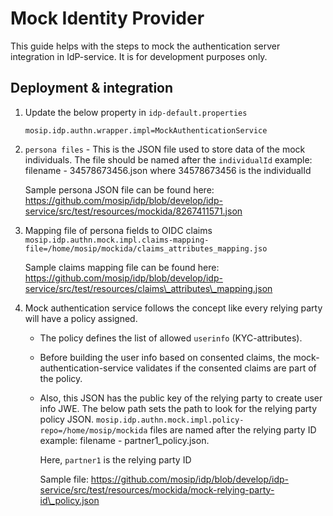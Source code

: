 # Mock Identity Provider

This guide helps with the steps to mock the authentication server integration in IdP-service. It is for development purposes only.

## Deployment & integration

1.  Update the below property in `idp-default.properties`

    `mosip.idp.authn.wrapper.impl=MockAuthenticationService`
2.  `persona files` - This is the JSON file used to store data of the mock individuals. The file should be named after the `individualId` example: filename - 34578673456.json where 34578673456 is the individualId

    Sample persona JSON file can be found here: https://github.com/mosip/idp/blob/develop/idp-service/src/test/resources/mockida/8267411571.json
3.  Mapping file of persona fields to OIDC claims `mosip.idp.authn.mock.impl.claims-mapping-file=/home/mosip/mockida/claims_attributes_mapping.jso`

    Sample claims mapping file can be found here: https://github.com/mosip/idp/blob/develop/idp-service/src/test/resources/claims\_attributes\_mapping.json
4. Mock authentication service follows the concept like every relying party will have a policy assigned.
   * The policy defines the list of allowed `userinfo` (KYC-attributes).
   * Before building the user info based on consented claims, the mock-authentication-service validates if the consented claims are part of the policy.
   *   Also, this JSON has the public key of the relying party to create user info JWE. The below path sets the path to look for the relying party policy JSON. `mosip.idp.authn.mock.impl.policy-repo=/home/mosip/mockida` files are named after the relying party ID example: filename - partner1\_policy.json.

       Here, `partner1` is the relying party ID

       Sample file: https://github.com/mosip/idp/blob/develop/idp-service/src/test/resources/mockida/mock-relying-party-id\_policy.json
